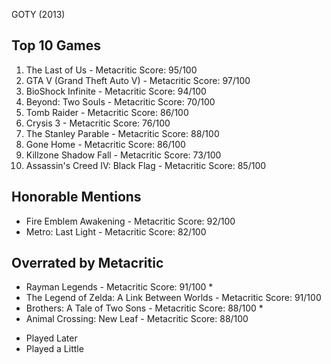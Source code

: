 GOTY (2013)

Top 10 Games
--------------
1. The Last of Us                      - Metacritic Score: 95/100
2. GTA V (Grand Theft Auto V)          - Metacritic Score: 97/100
3. BioShock Infinite                   - Metacritic Score: 94/100
4. Beyond: Two Souls                   - Metacritic Score: 70/100
5. Tomb Raider                         - Metacritic Score: 86/100
6. Crysis 3                            - Metacritic Score: 76/100
7. The Stanley Parable                 - Metacritic Score: 88/100
8. Gone Home                           - Metacritic Score: 86/100
9. Killzone Shadow Fall                - Metacritic Score: 73/100
10. Assassin's Creed IV: Black Flag    - Metacritic Score: 85/100

Honorable Mentions
-------------------
- Fire Emblem Awakening                - Metacritic Score: 92/100
- Metro: Last Light                    - Metacritic Score: 82/100

Overrated by Metacritic
-------------------------
- Rayman Legends                       - Metacritic Score: 91/100 *
- The Legend of Zelda: A Link Between Worlds - Metacritic Score: 91/100
- Brothers: A Tale of Two Sons         - Metacritic Score: 88/100 *
- Animal Crossing: New Leaf            - Metacritic Score: 88/100

* Played Later
* Played a Little